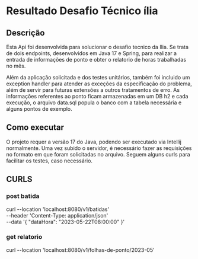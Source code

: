 # Resultado Desafio Técnico ília

## Descrição
Esta Api foi desenvolvida para solucionar o desafio tecnico da Ilia. Se trata de dois endpoints,
desenvolvidos em Java 17 e Spring, para realizar a entrada de informações de ponto e obter o relatorio
de horas trabalhadas no mês.

Além da aplicação solicitada e dos testes unitários, também foi incluido um exception handler para atender as 
exceções da especificação do problema, além de servir para futuras extensões a outros tratamentos de erro. 
As informações referentes ao ponto ficam armazenadas em um DB h2 e cada execução, o arquivo data.sql popula o banco
com a tabela necessária e alguns pontos de exemplo.

## Como executar
O projeto requer a versão 17 do Java, podendo ser executado via Intellij normalmente. Uma vez subido o servidor,
é necessário fazer as requisições no formato em que foram solicitadas no arquivo. Seguem alguns curls para facilitar
os testes, caso necessário.

## CURLS
### post batida
curl --location 'localhost:8080/v1/batidas' \
--header 'Content-Type: application/json' \
--data '{
"dataHora": "2023-05-22T08:00:00"
}'

### get relatorio
curl --location 'localhost:8080/v1/folhas-de-ponto/2023-05'
